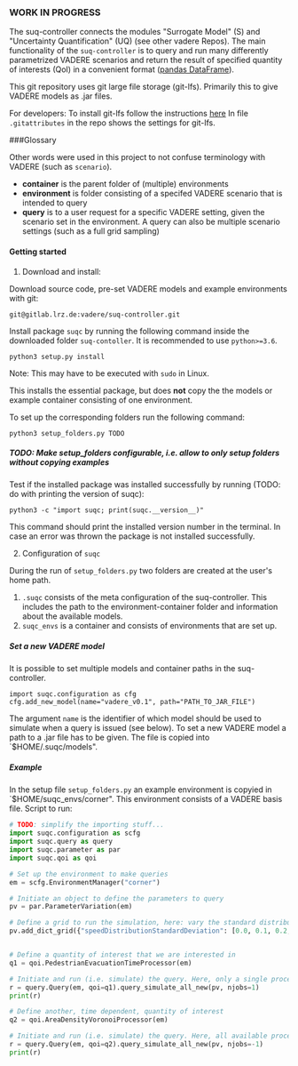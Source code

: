 ### WORK IN PROGRESS

The suq-controller connects the modules "Surrogate Model" (S) and "Uncertainty Quantification" (UQ) (see other vadere Repos). 
The main functionality of the `suq-controller` is to query and run many differently parametrized VADERE scenarios and 
return the result of specified quantity of interests (QoI) in a convenient format ([pandas DataFrame](https://pandas.pydata.org/pandas-docs/stable/generated/pandas.DataFrame.html)). 


This git repository uses git large file storage (git-lfs). Primarily this to give VADERE models as .jar files. 

For developers: To install git-lfs follow the instructions [here](https://github.com/git-lfs/git-lfs/wiki/Installation)
In file `.gitattributes` in the repo shows the settings for git-lfs. 


###Glossary

Other words were used in this project to not confuse terminology with VADERE (such as `scenario`). 

* **container** is the parent folder of (multiple) environments
* **environment** is folder consisting of a specifed VADERE scenario that is intended to query
* **query** is to a user request for a specific VADERE setting, given the scenario set in the environment. A query can
also be multiple scenario settings (such as a full grid sampling)

#### Getting started


1. Download and install:

Download source code, pre-set VADERE models and example environments with git:
```
git@gitlab.lrz.de:vadere/suq-controller.git
```

Install package `suqc` by running the following command inside the downloaded folder `suq-contoller`. It is recommended 
to use `python>=3.6`.

```
python3 setup.py install
``` 

Note: This may have to be executed with `sudo` in Linux.

This installs the essential package, but does **not** copy the the models or example container consisting of one 
environment. 

To set up the corresponding folders run the following command:

```
python3 setup_folders.py TODO
```
##### TODO: Make setup_folders configurable, i.e. allow to only setup folders without copying examples


Test if the installed package was installed successfully by running (TODO: do with printing the version of suqc):

```
python3 -c "import suqc; print(suqc.__version__)"
```

This command should print the installed version number in the terminal. In case an error was thrown the package is 
not installed successfully. 


2. Configuration of `suqc`

During the run of `setup_folders.py` two folders are created at the user's home path. 

   1. `.suqc` consists of the meta configuration of the suq-controller. This includes the path to the 
   environment-container folder and information about the available models. 
   2. `suqc_envs` is a container and consists of environments that are set up. 


##### Set a new VADERE model

It is possible to set multiple models and container paths in the suq-controller. 

```
import suqc.configuration as cfg
cfg.add_new_model(name="vadere_v0.1", path="PATH_TO_JAR_FILE")
```
The argument `name` is the identifier of which model should be used to simulate when a query is issued (see below). 
To set a new VADERE model a path to a .jar file has to be given. The file is copied into `$HOME/.suqc/models". 

##### Example

In the setup file `setup_folders.py` an example environment is copyied in `$HOME/suqc_envs/corner". This environment
consists of a VADERE basis file. Script to run:

```python
# TODO: simplify the importing stuff...
import suqc.configuration as scfg
import suqc.query as query
import suqc.parameter as par
import suqc.qoi as qoi

# Set up the environment to make queries
em = scfg.EnvironmentManager("corner")

# Initiate an object to define the parameters to query
pv = par.ParameterVariation(em)

# Define a grid to run the simulation, here: vary the standard distribution from 0 to 0.3 in 0.1 intervals
pv.add_dict_grid({"speedDistributionStandardDeviation": [0.0, 0.1, 0.2, 0.3]})


# Define a quantity of interest that we are interested in
q1 = qoi.PedestrianEvacuationTimeProcessor(em)

# Initiate and run (i.e. simulate) the query. Here, only a single processor is used
r = query.Query(em, qoi=q1).query_simulate_all_new(pv, njobs=1)
print(r)

# Define another, time dependent, quantity of interest 
q2 = qoi.AreaDensityVoronoiProcessor(em)

# Initiate and run (i.e. simulate) the query. Here, all available processors are used to run the simulations in parallel
r = query.Query(em, qoi=q2).query_simulate_all_new(pv, njobs=-1)
print(r)
```
